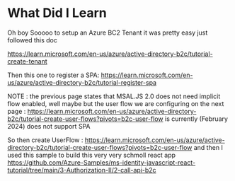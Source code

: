 # What Did I Learn

Oh boy
Sooooo to setup an Azure BC2 Tenant it was pretty easy just followed this doc

https://learn.microsoft.com/en-us/azure/active-directory-b2c/tutorial-create-tenant

Then this one to register a SPA: 
https://learn.microsoft.com/en-us/azure/active-directory-b2c/tutorial-register-spa

NOTE : the previous page states that MSAL.JS 2.0 does not need implicit flow enabled, 
well maybe but the user flow we are configuring on the next page : 
https://learn.microsoft.com/en-us/azure/active-directory-b2c/tutorial-create-user-flows?pivots=b2c-user-flow
is currently (February 2024) does not support SPA


So then create UserFlow : https://learn.microsoft.com/en-us/azure/active-directory-b2c/tutorial-create-user-flows?pivots=b2c-user-flow
and then I used this sample to build this very very schmoll react app 
https://github.com/Azure-Samples/ms-identity-javascript-react-tutorial/tree/main/3-Authorization-II/2-call-api-b2c
